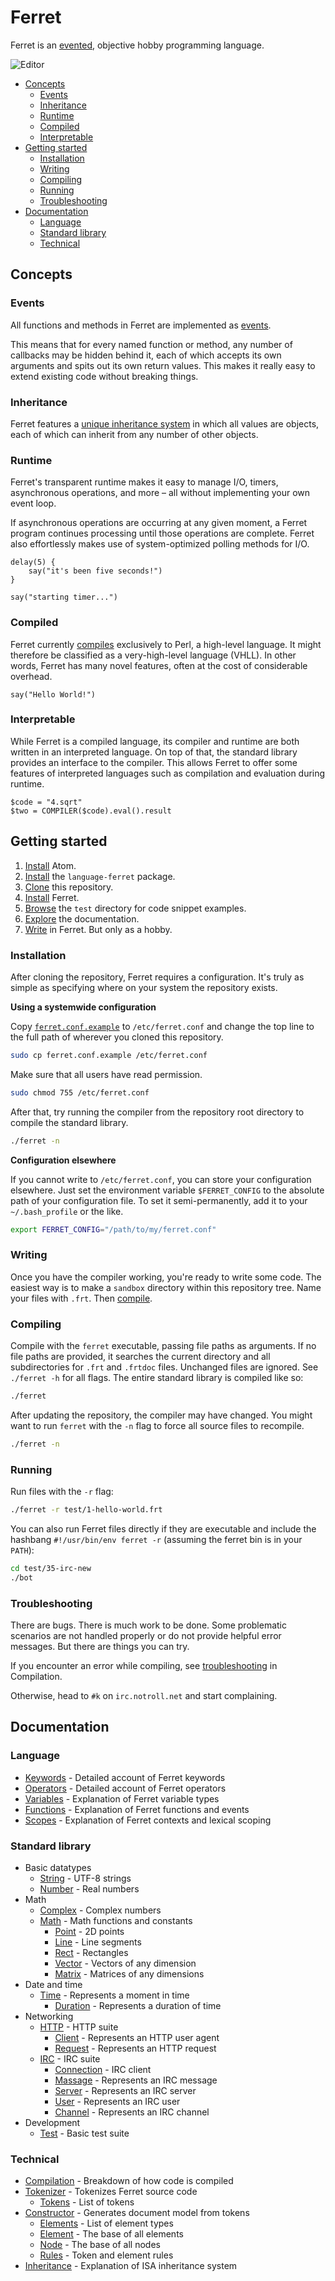 # Ferret

Ferret is an [evented](https://github.com/cooper/evented-object), objective
hobby programming language.

![Editor](http://i.imgur.com/0Ebp32e.png)

* [Concepts](#concepts)
  * [Events](#events)
  * [Inheritance](#inheritance)
  * [Runtime](#runtime)
  * [Compiled](#compiled)
  * [Interpretable](#interpretable)
* [Getting started](#getting-started)
  * [Installation](#installation)
  * [Writing](#writing)
  * [Compiling](#compiling)
  * [Running](#running)
  * [Troubleshooting](#troubleshooting)
* [Documentation](#documentation)
  * [Language](#language)
  * [Standard library](#standard-library)
  * [Technical](#technical)

## Concepts

### Events

All functions and methods in Ferret are implemented as
[events](doc/Functions.md).

This means that for every named function or method, any number of callbacks may
be hidden behind it, each of which accepts its own arguments and spits out its
own return values. This makes it really easy to extend existing code without
breaking things.

### Inheritance

Ferret features a [unique inheritance system](doc/Inheritance.md) in which all
values are objects, each of which can inherit from any number of other objects.

### Runtime

Ferret's transparent runtime makes it easy to manage I/O, timers, asynchronous
operations, and more – all without implementing your own event loop.

If asynchronous operations are occurring at any given moment, a Ferret program
continues processing until those operations are complete. Ferret also
effortlessly makes use of system-optimized polling methods for I/O.

```
delay(5) {
    say("it's been five seconds!")    
}

say("starting timer...")
```

### Compiled

Ferret currently [compiles](doc/Compilation.md) exclusively to Perl, a
high-level language. It might therefore be classified as a very-high-level
language (VHLL). In other words, Ferret has many novel features, often at the
cost of considerable overhead.

```
say("Hello World!")
```

### Interpretable

While Ferret is a compiled language, its compiler and
runtime are both written in an interpreted language. On top of that, the
standard library provides an interface to the compiler. This allows Ferret to
offer some features of interpreted languages such as compilation and
evaluation during runtime.

```
$code = "4.sqrt"
$two = COMPILER($code).eval().result
```

## Getting started

1. [Install](https://atom.io) Atom.
2. [Install](https://github.com/cooper/language-ferret) the `language-ferret` package.
3. [Clone](#) this repository.
4. [Install](#installation) Ferret.
5. [Browse](test) the `test` directory for code snippet examples.
6. [Explore](#documentation) the documentation.
7. [Write](#writing) in Ferret. But only as a hobby.

### Installation

After cloning the repository, Ferret requires a configuration. It's truly as
simple as specifying where on your system the repository exists.

**Using a systemwide configuration**

Copy [`ferret.conf.example`](ferret.conf.example) to `/etc/ferret.conf` and
change the top line to the full path of wherever you cloned this repository.

```sh
sudo cp ferret.conf.example /etc/ferret.conf
```

Make sure that all users have read permission.

```sh
sudo chmod 755 /etc/ferret.conf
```

After that, try running the compiler from the repository root directory to
compile the standard library.

```sh
./ferret -n
```

**Configuration elsewhere**

If you cannot write to `/etc/ferret.conf`, you can store your configuration
elsewhere. Just set the environment variable `$FERRET_CONFIG` to the absolute
path of your configuration file. To set it semi-permanently, add it to your
`~/.bash_profile` or the like.

```sh
export FERRET_CONFIG="/path/to/my/ferret.conf"
```

### Writing

Once you have the compiler working, you're ready to write some code. The easiest
way is to make a `sandbox` directory within this repository tree. Name your
files with `.frt`. Then [compile](#compiling).

### Compiling

Compile with the `ferret` executable, passing file paths as arguments. If no
file paths are provided, it searches the current directory and all
subdirectories for `.frt` and `.frtdoc` files. Unchanged files are ignored.
See `./ferret -h` for all flags. The entire standard library is compiled like
so:

```sh
./ferret
```

After updating the repository, the compiler may have changed. You might want to
run `ferret` with the `-n` flag to force all source files to recompile.

```sh
./ferret -n
```

### Running

Run files with the `-r` flag:

```sh
./ferret -r test/1-hello-world.frt
```

You can also run Ferret files directly if they are executable and include the
hashbang `#!/usr/bin/env ferret -r` (assuming the ferret bin is in your `PATH`):

```sh
cd test/35-irc-new
./bot
```

### Troubleshooting

There are bugs. There is much work to be done. Some problematic scenarios are
not handled properly or do not provide helpful error messages. But there are
things you can try.

If you encounter an error while compiling, see
[troubleshooting](doc/Compilation.md#troubleshooting) in Compilation.

Otherwise, head to `#k` on `irc.notroll.net` and start complaining.

## Documentation

### Language

* [Keywords](doc/Keywords.md) - Detailed account of Ferret keywords
* [Operators](doc/Operators.md) - Detailed account of Ferret operators
* [Variables](doc/Variables.md) - Explanation of Ferret variable types
* [Functions](doc/Functions.md) - Explanation of Ferret functions and events
* [Scopes](doc/Scopes.md) - Explanation of Ferret contexts and lexical scoping
<!-- * [Classes](doc/Classes.md) -->
<!-- * [Runtime](doc/Runtime.md) -->

### Standard library

* Basic datatypes
    * [String](std/doc/String.md) - UTF-8 strings
    * [Number](std/doc/Number.md) - Real numbers
* Math
    * [Complex](std/doc/Complex.md) - Complex numbers
    * [Math](std/doc/Math.md) - Math functions and constants
        * [Point](std/Math/doc/Point.md) - 2D points
        * [Line](std/Math/doc/Line.md) - Line segments
        * [Rect](std/Math/doc/Rect.md) - Rectangles
        * [Vector](std/Math/doc/Vector.md) - Vectors of any dimension
        * [Matrix](std/Math/doc/Matrix.md) - Matrices of any dimensions
* Date and time
    * [Time](std/doc/Time.md) - Represents a moment in time
        * [Duration](std/doc/Time/Duration.md) - Represents a duration of time
* Networking
    * [HTTP](std/HTTP/doc) - HTTP suite
        * [Client](std/HTTP/doc/Client.md) - Represents an HTTP user agent
        * [Request](std/HTTP/doc/Request.md) - Represents an HTTP request
    * [IRC](std/doc/IRC.md) - IRC suite <!-- nonexistent -->
        * [Connection](std/IRC/doc/Connection.md) - IRC client
        * [Massage](std/IRC/doc/Massage.md) - Represents an IRC message
        * [Server](std/IRC/doc/Server.md) - Represents an IRC server
        * [User](std/IRC/doc/User.md) - Represents an IRC user
        * [Channel](std/IRC/doc/Channel.md) - Represents an IRC channel
* Development
    * [Test](std/doc/Test.md) - Basic test suite

### Technical

* [Compilation](doc/Compilation.md) - Breakdown of how code is compiled
* [Tokenizer](doc/Tokenizer/Tokenizer.md) - Tokenizes Ferret source code <!-- empty -->
    * [Tokens](doc/Tokenizer/Tokens.md) - List of tokens <!-- empty -->
* [Constructor](doc/Constructor/Constructor.md) - Generates document model from tokens <!-- empty -->
    * [Elements](doc/Constructor/Elements.md) - List of element types
    * [Element](doc/Constructor/Element.md) - The base of all elements
    * [Node](doc/Constructor/Node.md) - The base of all nodes
    * [Rules](doc/Constructor/Rules.md) - Token and element rules <!-- incomplete -->
* [Inheritance](doc/Inheritance.md) - Explanation of ISA inheritance system
